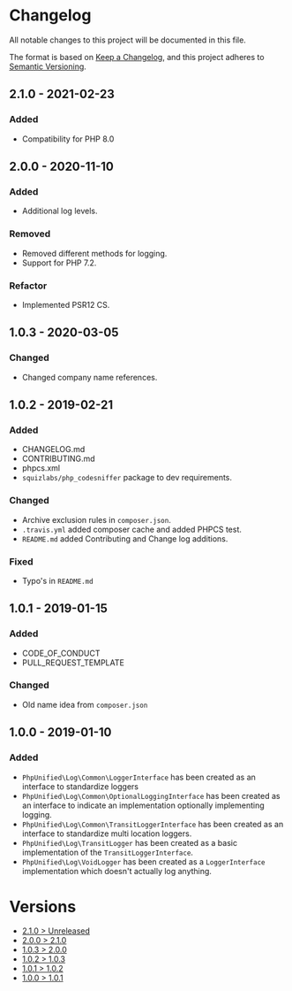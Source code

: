 # Changelog
All notable changes to this project will be documented in this file.

The format is based on [Keep a Changelog](https://keepachangelog.com/en/1.0.0/),
and this project adheres to [Semantic Versioning](https://semver.org/spec/v2.0.0.html).

## 2.1.0 - 2021-02-23
### Added
- Compatibility for PHP 8.0

## 2.0.0 - 2020-11-10
### Added
- Additional log levels.

### Removed
- Removed different methods for logging.
- Support for PHP 7.2.

### Refactor
- Implemented PSR12 CS.

## 1.0.3 - 2020-03-05
### Changed
- Changed company name references.

## 1.0.2 - 2019-02-21
### Added
- CHANGELOG.md
- CONTRIBUTING.md
- phpcs.xml
- `squizlabs/php_codesniffer` package to dev requirements.

### Changed
- Archive exclusion rules in `composer.json`.
- `.travis.yml` added composer cache and added PHPCS test.
- `README.md` added Contributing and Change log additions.

### Fixed
- Typo's in `README.md`

## 1.0.1 - 2019-01-15
### Added
- CODE_OF_CONDUCT
- PULL_REQUEST_TEMPLATE

### Changed
- Old name idea from `composer.json`

## 1.0.0 - 2019-01-10
### Added
- `PhpUnified\Log\Common\LoggerInterface` has been created as an interface to standardize loggers
- `PhpUnified\Log\Common\OptionalLoggingInterface` has been created as an interface to indicate an implementation optionally implementing logging.
- `PhpUnified\Log\Common\TransitLoggerInterface` has been created as an interface to standardize multi location loggers.
- `PhpUnified\Log\TransitLogger` has been created as a basic implementation of the `TransitLoggerInterface`.
- `PhpUnified\Log\VoidLogger` has been created as a `LoggerInterface` implementation which doesn't actually log anything.

# Versions
- [2.1.0 > Unreleased](https://github.com/php-unified/log/compare/2.1.0...HEAD)
- [2.0.0 > 2.1.0](https://github.com/php-unified/log/compare/2.0.0...2.1.0)
- [1.0.3 > 2.0.0](https://github.com/php-unified/log/compare/1.0.3...2.0.0)
- [1.0.2 > 1.0.3](https://github.com/php-unified/log/compare/1.0.2...1.0.3)
- [1.0.1 > 1.0.2](https://github.com/php-unified/log/compare/1.0.1...1.0.2)
- [1.0.0 > 1.0.1](https://github.com/php-unified/log/compare/1.0.0...1.0.1)
